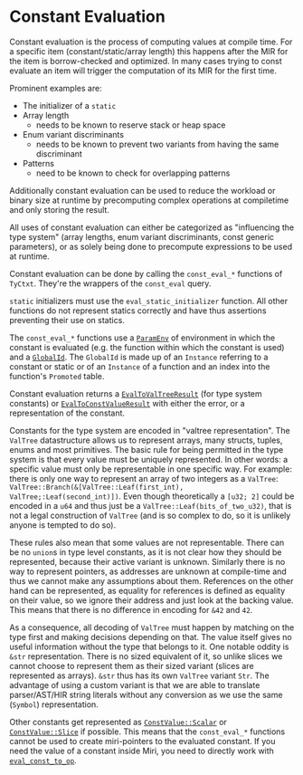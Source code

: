 # Constant Evaluation

Constant evaluation is the process of computing values at compile time. For a
specific item (constant/static/array length) this happens after the MIR for the
item is borrow-checked and optimized. In many cases trying to const evaluate an
item will trigger the computation of its MIR for the first time.

Prominent examples are:

* The initializer of a `static`
* Array length
    * needs to be known to reserve stack or heap space
* Enum variant discriminants
    * needs to be known to prevent two variants from having the same
      discriminant
* Patterns
    * need to be known to check for overlapping patterns

Additionally constant evaluation can be used to reduce the workload or binary
size at runtime by precomputing complex operations at compiletime and only
storing the result.

All uses of constant evaluation can either be categorized as "influencing the type system"
(array lengths, enum variant discriminants, const generic parameters), or as solely being
done to precompute expressions to be used at runtime.

Constant evaluation can be done by calling the `const_eval_*` functions of `TyCtxt`.
They're the wrappers of the `const_eval` query.

`static` initializers must use the `eval_static_initializer` function. All other functions
do not represent statics correctly and have thus assertions preventing their use on statics.

The `const_eval_*` functions use a [`ParamEnv`](./param_env.html) of environment
in which the constant is evaluated (e.g. the function within which the constant is used)
and a [`GlobalId`]. The `GlobalId` is made up of an `Instance` referring to a constant
or static or of an `Instance` of a function and an index into the function's `Promoted` table.

Constant evaluation returns a [`EvalToValTreeResult`] (for type system constants) or [`EvalToConstValueResult`] with either the error, or a
representation of the constant.

Constants for the type system are encoded in "valtree representation". The `ValTree` datastructure
allows us to represent arrays, many structs, tuples, enums and most primitives. The basic rule for
being permitted in the type system is that every value must be uniquely represented. In other words:
a specific value must only be representable in one specific way. For example: there is only one way
to represent an array of two integers as a `ValTree`: `ValTree::Branch(&[ValTree::Leaf(first_int), ValTree;:Leaf(second_int)])`.
Even though theoretically a `[u32; 2]` could be encoded in a `u64` and thus just be a `ValTree::Leaf(bits_of_two_u32)`, that
is not a legal construction of `ValTree` (and is so complex to do, so it is unlikely anyone is tempted to do so).

These rules also mean that some values are not representable. There can be no `union`s in type level
constants, as it is not clear how they should be represented, because their active variant is unknown.
Similarly there is no way to represent pointers, as addresses are unknown at compile-time and thus we
cannot make any assumptions about them. References on the other hand can be represented, as equality
for references is defined as equality on their value, so we ignore their address and just look at the
backing value. This means that there is no difference in encoding for `&42` and `42`.

As a consequence, all decoding of `ValTree` must happen by matching on the type first and making decisions
depending on that. The value itself gives no useful information without the type that belongs to it.
One notable oddity is `&str` representation. There is no sized equivalent of it, so unlike slices we cannot
choose to represent them as their sized variant (slices are represented as arrays). `&str` thus has
its own `ValTree` variant `Str`. The advantage of using a custom variant is that we are able to translate
parser/AST/HIR string literals without any conversion as we use the same (`Symbol`) representation.

Other constants get represented as [`ConstValue::Scalar`]
or [`ConstValue::Slice`] if possible. This means that the `const_eval_*`
functions cannot be used to create miri-pointers to the evaluated constant.
If you need the value of a constant inside Miri, you need to directly work with
[`eval_const_to_op`].

[`GlobalId`]: https://doc.rust-lang.org/nightly/nightly-rustc/rustc_middle/mir/interpret/struct.GlobalId.html
[`ConstValue::Scalar`]: https://doc.rust-lang.org/nightly/nightly-rustc/rustc_middle/mir/interpret/value/enum.ConstValue.html#variant.Scalar
[`ConstValue::Slice`]: https://doc.rust-lang.org/nightly/nightly-rustc/rustc_middle/mir/interpret/value/enum.ConstValue.html#variant.Slice
[`ConstValue::ByRef`]: https://doc.rust-lang.org/nightly/nightly-rustc/rustc_middle/mir/interpret/value/enum.ConstValue.html#variant.ByRef
[`EvalToConstValueResult`]: https://doc.rust-lang.org/nightly/nightly-rustc/rustc_middle/mir/interpret/error/type.EvalToConstValueResult.html
[`EvalToValTreeResult`]: https://doc.rust-lang.org/nightly/nightly-rustc/rustc_middle/mir/interpret/error/type.EvalToValTreeResult.html
[`eval_const_to_op`]: https://doc.rust-lang.org/nightly/nightly-rustc/rustc_mir/interpret/struct.InterpCx.html#method.eval_const_to_op
